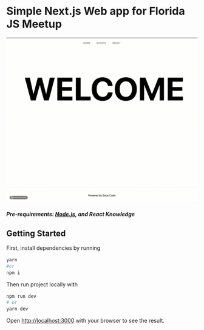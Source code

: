# Simple Next.js Web app for Florida JS Meetup

![Demo](demo.gif)
##### Pre-requirements: [Node.js](https://nodejs.org/en/download/), and React Knowledge

## Getting Started

First, install dependencies by running
```bash
yarn 
#or 
npm i
``` 

Then run project locally with 

```bash
npm run dev
# or
yarn dev
```

Open [http://localhost:3000](http://localhost:3000) with your browser to see the result.
